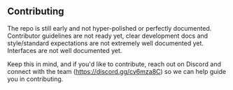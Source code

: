 ## Contributing
The repo is still early and not hyper-polished or perfectly documented. Contributor guidelines are not ready yet, clear development docs and style/standard expectations are not extremely well documented yet. Interfaces are not well documented yet.

Keep this in mind, and if you'd like to contribute, reach out on Discord and connect with the team (https://discord.gg/cv6mza8C) so we can help guide you in contributing.
